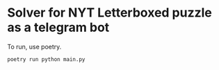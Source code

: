 # Solver for NYT Letterboxed puzzle as a telegram bot

To run, use poetry.

```bash
poetry run python main.py
```